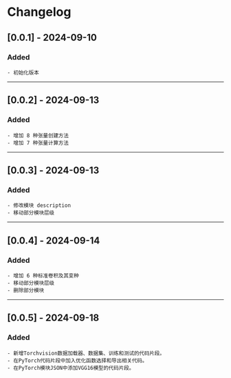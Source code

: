 # Changelog

## [0.0.1] - 2024-09-10

### Added

    - 初始化版本


----

## [0.0.2] - 2024-09-13

### Added

    - 增加 8 种张量创建方法
    - 增加 7 种张量计算方法


----

## [0.0.3] - 2024-09-13

### Added

    - 修改模块 description
    - 移动部分模块层级


----

## [0.0.4] - 2024-09-14

### Added

    - 增加 6 种标准卷积及其变种
    - 移动部分模块层级
    - 删除部分模块

----

## [0.0.5] - 2024-09-18

### Added

    - 新增Torchvision数据加载器、数据集、训练和测试的代码片段。
    - 在PyTorch代码片段中加入优化函数选择和导出相关代码。
    - 在PyTorch模块JSON中添加VGG16模型的代码片段。